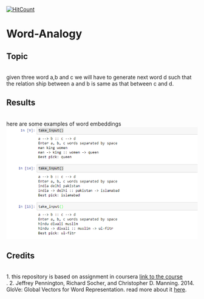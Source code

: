 [![HitCount](http://hits.dwyl.io/adibyte95/Word-Analogy.svg)](http://hits.dwyl.io/adibyte95/Word-Analogy)
# Word-Analogy
<h2>Topic</h2><br/>
given three word a,b and c we will have to generate next word d such that the relation ship between a and b is same as that between c and d.<br/>

<h2>Results</h2><br/>
here are some examples of word embeddings
<img src="https://github.com/adibyte95/Word-Analogy/blob/master/media/image.png" />
<br/>

<h2>Credits</h2><br/>
1. this repository is based on assignment in coursera <a href="https://www.coursera.org/learn/nlp-sequence-models/home">link to the course</a><br/>.
2. Jeffrey Pennington, Richard Socher, and Christopher D. Manning. 2014. GloVe: Global Vectors for Word Representation. read more about it <a href="https://nlp.stanford.edu/pubs/glove.pdf">here</a>.
